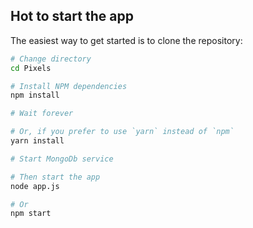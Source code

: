 Hot to start the app
---------------
The easiest way to get started is to clone the repository:

```bash
# Change directory
cd Pixels

# Install NPM dependencies
npm install

# Wait forever

# Or, if you prefer to use `yarn` instead of `npm`
yarn install

# Start MongoDb service

# Then start the app
node app.js

# Or
npm start
```
